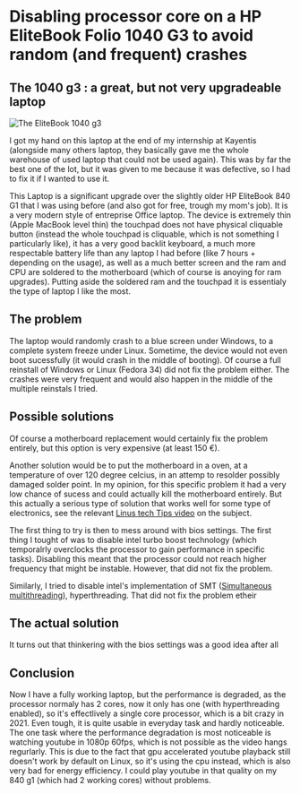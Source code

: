 # Disabling processor core on a HP EliteBook Folio 1040 G3 to avoid random (and frequent) crashes
## The 1040 g3 : a great, but not very upgradeable laptop
![The EliteBook 1040 g3](https://support.hp.com/doc-images/962/c05262496.jpg)

I got my hand on this laptop at the end of my internship at Kayentis (alongside many others laptop, they basically gave me the whole warehouse of used laptop that could not be used again). This was by far the best one of the lot, but it was given to me because it was defective, so I had to fix it if I wanted to use it. 

This Laptop is a significant upgrade over the slightly older HP EliteBook 840 G1 that I was using before (and also got for free, trough my mom's job).
It is a very modern style of entreprise Office laptop. The device is extremely thin (Apple MacBook level thin) the touchpad does not have physical cliquable button (instead the whole touchpad is cliquable, which is not something I particularly like), it has a very good backlit keyboard, a much more respectable battery life than any laptop I had before  (like 7 hours + depending on the usage), as well as a much better screen and the ram and CPU are soldered to the motherboard (which of course is anoying for ram upgrades). Putting aside the soldered ram and the touchpad it is essentialy the type of laptop I like the most.

## The problem
The laptop would randomly crash to a blue screen under Windows, to a complete system freeze under Linux. Sometime, the device would not even boot sucessfully (it would crash in the middle of booting). Of course a full reinstall of Windows or Linux (Fedora 34) did not fix the problem either. The crashes were very frequent and would also happen in the middle of the multiple reinstals I tried.

## Possible solutions
Of course a motherboard replacement would certainly fix the problem entirely, but this option is very expensive (at least 150 €).

Another solution would be to put the motherboard in a oven, at a temperature of over 120 degree celcius, in an attemp to resolder possibly damaged solder point. In my opinion, for this specific problem it had a very low chance of sucess and could actually kill the motherboard entirely. But this actually a serious type of solution that works well for some type of electronics, see the relevant [Linus tech Tips video](https://www.youtube.com/watch?v=8Xanr4jkmEc) on the subject.

The first thing to try is then to mess around with bios settings. The first thing I tought of was to disable intel turbo boost technology (which temporalrly overclocks the processor to gain performance in specific tasks). Disabling this meant that the processor could not reach higher frequency that might be instable. However, that did not fix the problem.

Similarly, I tried to disable intel's implementation of SMT ([Simultaneous multithreading](https://en.wikipedia.org/wiki/Simultaneous_multithreading)), hyperthreading. That did not fix the problem etheir 

## The actual solution 
It turns out that thinkering with the bios settings was a good idea after all 

## Conclusion 
Now I have a fully working laptop, but the performance is degraded, as the processor normaly has 2 cores, now it only has one (with hyperthreading enabled), so it's effectlively a single core processor, which is a bit crazy in 2021. Even tough, it is quite usable in everyday task and hardly noticeable. The one task where the performance degradation is most noticeable is watching youtube in 1080p 60fps, which is not possible as the video hangs regurlarly. This is due to the fact that gpu accelerated youtube playback still doesn't work by default on Linux, so it's using the cpu instead, which is also very bad for energy efficiency. I could play youtube in that quality on my 840 g1 (which had 2 working cores) without problems.
